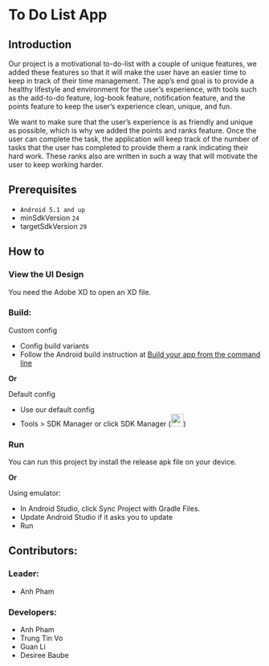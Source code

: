 # To Do List App

## Introduction
Our project is a motivational to-do-list with a couple of unique features, we added these features so that it will make the user have an easier time to keep in track of their time management. The app’s end goal is to provide a healthy lifestyle and environment for the user’s experience, with tools such as the add-to-do feature, log-book feature, notification feature, and the points feature to keep the user’s experience clean, unique, and fun.

We want to make sure that the user’s experience is as friendly and unique as possible, which is why we added the points and ranks feature. Once the user can complete the task, the application will keep track of the number of tasks that the user has completed to provide them a rank indicating their hard work. These ranks also are written in such a way that will motivate the user to keep working harder.

## Prerequisites
- `Android 5.1 and up`
- minSdkVersion `24`
- targetSdkVersion `29`

## How to
### View the UI Design
You need the Adobe XD to open an XD file.

### Build:
Custom config
- Config build variants
- Follow the Android build instruction at [Build your app from the command line](https://developer.android.com/studio/build/building-cmdline)

**Or**

Default config
- Use our default config
- Tools > SDK Manager or click SDK Manager (<img src="https://developer.android.com/studio/images/buttons/toolbar-sdk-manager.png" width="25" height="25">)

### Run
You can run this project by install the release apk file on your device.

**Or**

Using emulator:
- In Android Studio, click Sync Project with Gradle Files.
- Update Android Studio if it asks you to update
- Run

## Contributors:
### Leader:
- Anh Pham

### Developers:

- Anh Pham
- Trung Tin Vo
- Guan Li
- Desiree Baube

